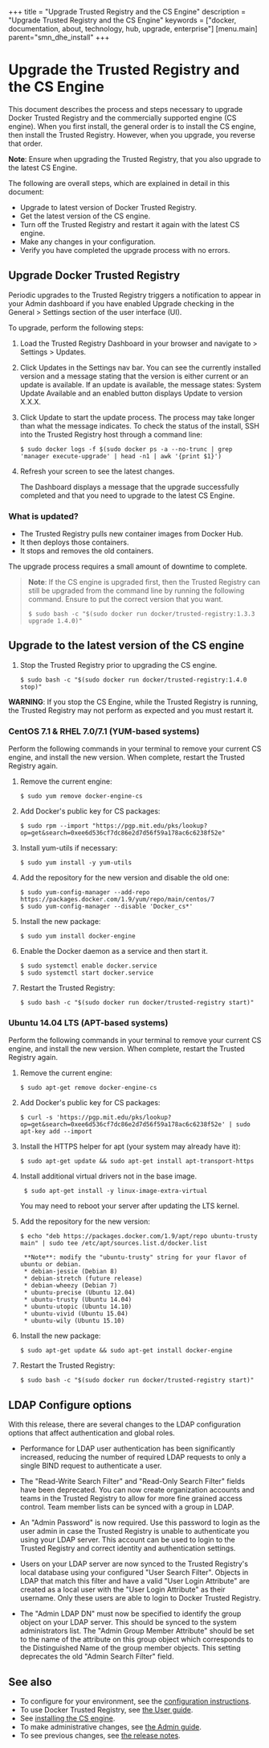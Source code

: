 +++
title = "Upgrade Trusted Registry and the CS Engine"
description = "Upgrade Trusted Registry and the CS Engine"
keywords = ["docker, documentation, about, technology, hub, upgrade, enterprise"]
[menu.main]
parent="smn_dhe_install"
+++


# Upgrade the Trusted Registry and the CS Engine

This document describes the process and steps necessary to upgrade Docker
Trusted Registry and the commercially supported engine (CS engine). When you
first install, the general order is to install the CS engine, then install the
Trusted Registry. However, when you upgrade, you reverse that order.

  **Note**: Ensure when upgrading the Trusted Registry, that you also upgrade to the latest CS Engine.

The following are overall steps, which are explained in detail in this document:

* Upgrade to latest version of Docker Trusted Registry.
* Get the latest version of the CS engine.
* Turn off the Trusted Registry and restart it again with the latest CS engine.
* Make any changes in your configuration.
* Verify you have completed the upgrade process with no errors.

## Upgrade Docker Trusted Registry

Periodic upgrades to the Trusted Registry triggers a notification to appear in your Admin dashboard if you have enabled Upgrade checking in the
General > Settings section of the user interface (UI).

To upgrade, perform the following steps:

1. Load the Trusted Registry Dashboard in your browser and navigate to > Settings > Updates.

2. Click Updates in the Settings nav bar. You can see the currently installed version and a message stating that the version is either current or an update is
available. If an update is available, the message states: System Update
Available and an enabled button displays Update to version X.X.X.

3. Click Update to start the update process. The process may take longer than what the message indicates. To check the status of the install, SSH into the Trusted Registry host through a command line:

      `$ sudo docker logs -f $(sudo docker ps -a --no-trunc | grep 'manager execute-upgrade' | head -n1 | awk '{print $1}')`

4. Refresh your screen to see the latest changes.

      The Dashboard displays a message that the upgrade successfully completed and that you need to upgrade to the latest CS Engine.

### What is updated?

* The Trusted Registry pulls new container images from Docker Hub.
* It then deploys those containers.
* It stops and removes the old containers.

The upgrade process requires a small amount of downtime to complete.

> **Note**: If the CS engine is upgraded first, then
> the Trusted Registry can still be upgraded from the command line by running the following command. Ensure to put the correct version that you want.
>
> `$ sudo bash -c "$(sudo docker run docker/trusted-registry:1.3.3 upgrade 1.4.0)"`


## Upgrade to the latest version of the CS engine

1. Stop the Trusted Registry prior to upgrading the CS engine.

    `$ sudo bash -c "$(sudo docker run docker/trusted-registry:1.4.0 stop)"`

**WARNING**: If you stop the CS Engine, while the Trusted Registry is running, the Trusted Registry may not perform as expected and you must restart it.

### CentOS 7.1 & RHEL 7.0/7.1 (YUM-based systems)

Perform the following commands in your terminal to remove your current CS
engine, and install the new version. When complete, restart the Trusted Registry
again.

1. Remove the current engine:

    `$ sudo yum remove docker-engine-cs`

2. Add Docker's public key for CS packages:

    `$ sudo rpm --import "https://pgp.mit.edu/pks/lookup?op=get&search=0xee6d536cf7dc86e2d7d56f59a178ac6c6238f52e"`

3. Install yum-utils if necessary:

    `$ sudo yum install -y yum-utils`

4. Add the repository for the new version and disable the old one:

    ```
    $ sudo yum-config-manager --add-repo https://packages.docker.com/1.9/yum/repo/main/centos/7
    $ sudo yum-config-manager --disable 'Docker_cs*'
    ```
5. Install the new package:

    `$ sudo yum install docker-engine`

6. Enable the Docker daemon as a service and then start it.

    ```
    $ sudo systemctl enable docker.service
    $ sudo systemctl start docker.service
    ```

7. Restart the Trusted Registry:  

    ```
    $ sudo bash -c "$(sudo docker run docker/trusted-registry start)"
    ```

### Ubuntu 14.04 LTS (APT-based systems)

Perform the following commands in your terminal to remove your current CS
engine, and install the new version. When complete, restart the Trusted Registry
again.

1. Remove the current engine:

    `$ sudo apt-get remove docker-engine-cs`

2. Add Docker's public key for CS packages:

    `$ curl -s 'https://pgp.mit.edu/pks/lookup?op=get&search=0xee6d536cf7dc86e2d7d56f59a178ac6c6238f52e' | sudo apt-key add --import`

3. Install the HTTPS helper for apt (your system may already have it):

    `$ sudo apt-get update && sudo apt-get install apt-transport-https`

4. Install additional virtual drivers not in the base image.

        $ sudo apt-get install -y linux-image-extra-virtual

      You may need to reboot your server after updating the LTS kernel.

5. Add the repository for the new version:

    `$ echo "deb https://packages.docker.com/1.9/apt/repo ubuntu-trusty main" | sudo tee /etc/apt/sources.list.d/docker.list`

        **Note**: modify the "ubuntu-trusty" string for your flavor of ubuntu or debian.
        * debian-jessie (Debian 8)
        * debian-stretch (future release)
        * debian-wheezy (Debian 7)
        * ubuntu-precise (Ubuntu 12.04)
        * ubuntu-trusty (Ubuntu 14.04)
        * ubuntu-utopic (Ubuntu 14.10)
        * ubuntu-vivid (Ubuntu 15.04)
        * ubuntu-wily (Ubuntu 15.10)

6. Install the new package:

    `$ sudo apt-get update && sudo apt-get install docker-engine`

7. Restart the Trusted Registry:  

     `$ sudo bash -c "$(sudo docker run docker/trusted-registry start)"`

## LDAP Configure options

With this release, there are several changes to the LDAP configuration options
that affect authentication and global roles.

* Performance for LDAP user authentication has been significantly increased,
reducing the number of required LDAP requests to only a single BIND request to
authenticate a user.

* The "Read-Write Search Filter" and "Read-Only Search Filter" fields have been
deprecated. You can now create organization accounts and teams in the Trusted
Registry to allow for more fine grained access control. Team member lists can be
synced with a group in LDAP.

* An "Admin Password" is now required. Use this password to login as the user
admin in case the Trusted Registry is unable to authenticate you using your LDAP
server. This account can be used to login to the Trusted Registry and correct
identity and authentication settings.

* Users on your LDAP server are now synced to the Trusted Registry's local
database using your configured "User Search Filter". Objects in LDAP that match
this filter and have a valid "User Login Attribute" are created as a local user
with the "User Login Attribute" as their username. Only these users are able to
login to Docker Trusted Registry.

* The "Admin LDAP DN" must now be specified to identify the group object on your
LDAP server. This should be synced to the system administrators list. The "Admin
Group Member Attribute" should be set to the name of the attribute on this group
object which corresponds to the Distinguished Name of the group member objects.
This setting deprecates the old "Admin Search Filter" field.

## See also

* To configure for your environment, see the
[configuration instructions](../configuration.md).
* To use Docker Trusted Registry, see [the User guide](../userguide.md).
* See [installing the CS engine](install-csengine.md).
* To make administrative changes, see [the Admin guide](../adminguide.md).
* To see previous changes, see [the release notes](../release-notes.md).
